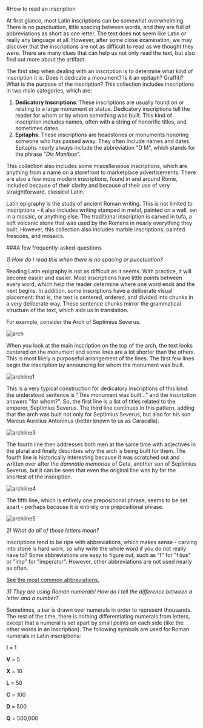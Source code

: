 #How to read an inscription

At first glance, most Latin inscriptions can be somewhat overwhelming.  There is no punctuation, little spacing between words, and they are full of abbreviations as short as one letter.  The text does not seem like Latin or really any language at all.  However, after some close examination, we may discover that the inscriptions are not as difficult to read as we thought they were.  There are many clues that can help us not only read the text, but also find out more about the artifact.

The first step when dealing with an inscription is to determine what kind of inscription it is.  Does it dedicate a monument?  Is it an epitaph?  Graffiti?  What is the purpose of the inscription?  This collection includes inscriptions in two main categories, which are:

1. **Dedicatory Inscriptions**:  These inscriptions are usually found on or relating to a large monument or statue.  Dedicatory inscriptions tell the reader for whom or by whom something was built.  This kind of inscription includes names, often with a string of honorific titles, and sometimes dates.
2. **Epitaphs**:  These inscriptions are headstones or monuments honoring someone who has passed away.  They often include names and dates.  Epitaphs nearly always include the abbreviation "D M", which stands for the phrase "*Dis Manibus*".

This collection also includes some miscellaneous inscriptions, which are anything from a name on a storefront to marketplace advertisements.  There are also a few more modern inscriptions, found in and around Rome, included because of their clarity and because of their use of very straightforward, classical Latin.

Latin epigraphy is the study of ancient Roman writing.  This is not limited to inscriptions - it also includes writing stamped in metal, painted on a wall, set in a mosaic, or anything else.  The traditional inscription is carved in tufa, a soft volcanic stone that was used by the Romans in nearly everything they built.  However, this collection also includes marble inscriptions, painted frescoes, and mosaics.

###A few frequently-asked-questions

*1) How do I read this when there is no spacing or punctuation?* 

Reading Latin epigraphy is not as difficult as it seems.  With practice, it will become easier and easier.  Most inscriptions have little points between every word, which help the reader determine where one word ends and the next begins.  In addition, some inscriptions have a deliberate visual placement:  that is, the text is centered, ordered, and divided into chunks in a very deliberate way.  These sentence chunks mirror the grammatical structure of the text, which aids us in translation.

For example, consider the Arch of Septimius Severus.  

![arch]

When you look at the main inscription on the top of the arch, the text looks centered on the monument and some lines are a lot shorter than the others.  This is most likely a purposeful arrangement of the lines.  The first few lines begin the inscription by announcing for whom the monument was built.  

![archline1]

This is a very typical construction for dedicatory inscriptions of this kind:  the understood sentence is "This monument was built..." and the inscription answers "for whom?".  So, the first line is a list of titles related to the emperor, Septimius Severus.  The third line continues in this pattern, adding that the arch was built not only for Septimius Severus, but also for his son Marcus Aurelius Antoninus (better known to us as Caracalla).  

![archline3]

The fourth line then addresses both men at the same time with adjectives in the plural and finally describes why the arch is being built for them.  The fourth line is historically interesting because it was scratched out and written over after the *damnatio memoriae* of Geta, another son of Septimius Severus, but it can be seen that even the original line was by far the shortest of the inscription.

![archline4]  

The fifth line, which is entirely one prepositional phrase, seems to be set apart - perhaps *because* it is entirely one prepositional phrase.

![archline5]  

*2) What do all of those letters mean?*

Inscriptions tend to be ripe with abbreviations, which makes sense - carving into stone is hard work, so why write the whole word if you do not really have to?  Some abbreviations are easy to figure out, such as "f" for "filius" or "imp" for "imperator".  However, other abbreviations are not used nearly as often.

[See the most common abbreviations.][abbreviations]

[abbreviations]: abbreviations.md

*3) They are using Roman numerals!  How do I tell the difference between a letter and a number?*

Sometimes, a bar is drawn over numerals in order to represent thousands.  The rest of the time, there is nothing differentiating numerals from letters, except that a numeral is set apart by small points on each side (like the other words in an inscription).  The following symbols are used for Roman numerals in Latin inscriptions:

**I** = 1

**V** = 5

**X** = 10

**L** = 50

**C** = 100

**D** = 500

**Q** = 500,000

[arch]: {urn:cite:shot:epigimg.IMG_4798}
[archline1]: {urn:cts:latepig:inscriptions.doc18:1-2}
[archline3]: {urn:cts:latepig:inscriptions.doc18:3}
[archline4]: {urn:cts:latepig:inscriptions.doc18:4}
[archline5]: {urn:cts:latepig:inscriptions.doc18:5}